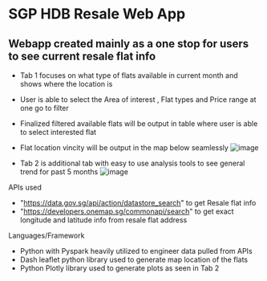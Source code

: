 # SGP HDB Resale Web App
 ## Webapp created mainly as a one stop for users to see current resale flat info 
 
 - Tab 1 focuses on what type of flats available in current month and shows where the location is 
 - User is able to select the Area of interest , Flat types and Price range at one go to filter
 - Finalized filtered available flats will be output in table where user is able to select interested flat 
 - Flat location vincity will be output in the map below seamlessly
![image](https://user-images.githubusercontent.com/63183714/197386030-a91f05a4-4565-4a04-9773-13e42342e465.png)

 - Tab 2 is additional tab with easy to use analysis tools to see general trend for past 5 months 
![image](https://user-images.githubusercontent.com/63183714/197385840-28a1d7be-3fab-44ce-92e9-4c0d72c5b8e9.png)
 
APIs used 
- "https://data.gov.sg/api/action/datastore_search" to get Resale flat info 
- "https://developers.onemap.sg/commonapi/search" to get exact longitude and latitude info from resale flat address

Languages/Framework
- Python with Pyspark heavily utilized to engineer data pulled from APIs
- Dash leaflet python library used to generate map location of the flats 
- Python Plotly library used to generate plots as seen in Tab 2 
